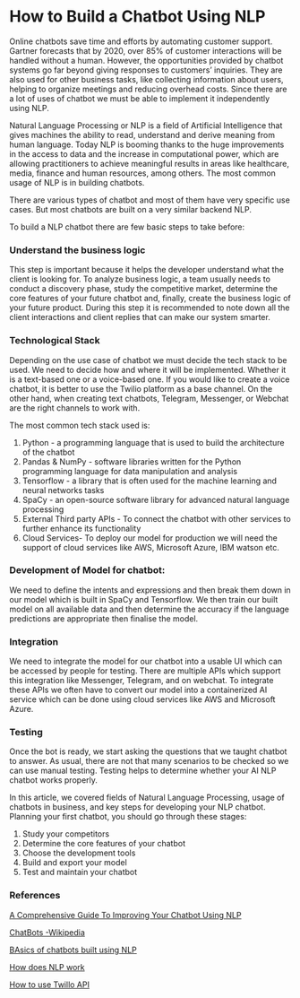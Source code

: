 # How to Build a Chatbot Using NLP 

Online chatbots save time and efforts by automating customer support. Gartner forecasts that by 2020, over 85% of customer interactions will be handled without a human. However, the opportunities provided by chatbot systems go far beyond giving responses to customers’ inquiries. They are also used for other business tasks, like collecting information about users, helping to organize meetings and reducing overhead costs. Since there are a lot of uses of chatbot we must be able to implement it independently using NLP.

Natural Language Processing or NLP is a field of Artificial Intelligence that gives machines the ability to read, understand and derive meaning from human language. Today NLP is booming thanks to the huge improvements in the access to data and the increase in computational power, which are allowing practitioners to achieve meaningful results in areas like healthcare, media, finance and human resources, among others. The most common usage of NLP is in building chatbots. 

There are various types of chatbot and most of them have very specific use cases. But most chatbots are built on a very similar backend NLP. 

To build a NLP chatbot there are few basic steps to take before:

### Understand the business logic 
This step is important because it helps the developer understand what the client is looking for. To analyze business logic, a team usually needs to conduct a discovery phase, study the competitive market, determine the core features of your future chatbot and, finally, create the business logic of your future product. During this step it is recommended to note down all the client interactions and client replies that can make our system smarter. 
### Technological Stack
Depending on the use case of chatbot we must decide the tech stack to be used. We need to decide how and where it will be implemented. Whether it is a text-based one or a voice-based one. If you would like to create a voice chatbot, it is better to use the Twilio platform as a base channel. On the other hand, when creating text chatbots, Telegram, Messenger, or Webchat are the right channels to work with.
	
The most common tech stack used is:
1) Python - a programming language that is used to build the architecture of the chatbot 
2) Pandas & NumPy - software libraries written for the Python programming language for data manipulation and analysis 
3) Tensorflow - a library that is often used for the machine learning and neural networks tasks
4) SpaCy - an open-source software library for advanced natural language processing
5) External Third party APIs - To connect the chatbot with other services to further enhance its functionality 
6) Cloud Services- To deploy our model for production we will need the support of cloud services like AWS, Microsoft Azure, IBM watson etc. 

### Development of Model for chatbot:
We need to define the intents and expressions and then break them down in our model which is built in SpaCy and Tensorflow. We then train our built model on all available data and then determine the accuracy if the language predictions are appropriate then finalise the model.

### Integration 
We need to integrate the model for our chatbot into a usable UI which can be accessed by people for testing. There are multiple APIs which support this integration like Messenger, Telegram, and on webchat. To integrate these APIs we often have to convert our model into a containerized AI service which can be done using cloud services like AWS and Microsoft Azure. 
### Testing
Once the bot is ready, we start asking the questions that we taught chatbot to answer. As usual, there are not that many scenarios to be checked so we can use manual testing. Testing helps to determine whether your AI NLP chatbot works properly.


In this article, we covered fields of Natural Language Processing, usage of chatbots in business, and key steps for developing your NLP chatbot.
Planning your first chatbot, you should go through these stages: 
1) Study your competitors
2) Determine the core features of your chatbot 
3) Choose the development tools
4) Build and export your model
5) Test and maintain your chatbot 

### References
[A Comprehensive Guide To Improving Your Chatbot Using NLP](https://www.enterprisebotmanager.com/improving-your-chatbot-using-nlp/)

[ChatBots -Wikipedia](https://en.wikipedia.org/wiki/Chatbot)

[BAsics of chatbots built using NLP](https://towardsdatascience.com/how-to-build-a-chatbot-a-lesson-in-nlp-d0df588afa4b)

[How does NLP work](https://en.wikipedia.org/wiki/Natural_language_processing)

[How to use Twillo API](https://www.twilio.com/docs/autopilot/guides/how-to-build-a-chatbot)

